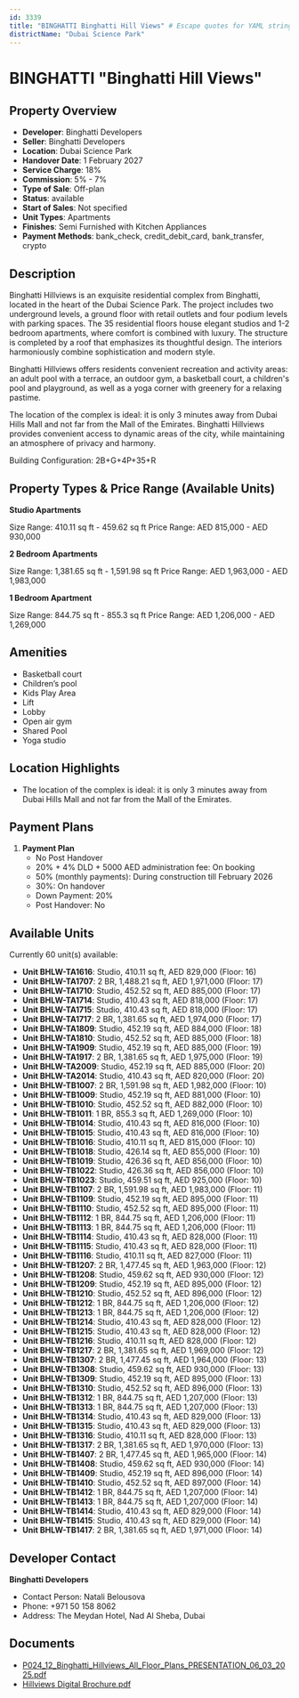 ```yaml
---
id: 3339
title: "BINGHATTI Binghatti Hill Views" # Escape quotes for YAML string
districtName: "Dubai Science Park"
---
```


# BINGHATTI "Binghatti Hill Views"

## Property Overview
- **Developer**: Binghatti Developers
- **Seller**: Binghatti Developers
- **Location**: Dubai Science Park
- **Handover Date**: 1 February 2027
- **Service Charge**: 18%
- **Commission**: 5% - 7%
- **Type of Sale**: Off-plan
- **Status**: available
- **Start of Sales**: Not specified
- **Unit Types**: Apartments
- **Finishes**: Semi Furnished with Kitchen Appliances
- **Payment Methods**: bank_check, credit_debit_card, bank_transfer, crypto

## Description
Binghatti Hillviews is an exquisite residential complex from Binghatti, located in the heart of the Dubai Science Park. The project includes two underground levels, a ground floor with retail outlets and four podium levels with parking spaces. The 35 residential floors house elegant studios and 1-2 bedroom apartments, where comfort is combined with luxury. The structure is completed by a roof that emphasizes its thoughtful design. The interiors harmoniously combine sophistication and modern style.

Binghatti Hillviews offers residents convenient recreation and activity areas: an adult pool with a terrace, an outdoor gym, a basketball court, a children's pool and playground, as well as a yoga corner with greenery for a relaxing pastime.

The location of the complex is ideal: it is only 3 minutes away from Dubai Hills Mall and not far from the Mall of the Emirates. Binghatti Hillviews provides convenient access to dynamic areas of the city, while maintaining an atmosphere of privacy and harmony.

Building Configuration: 2B+G+4P+35+R

## Property Types & Price Range (Available Units)
**Studio Apartments**

Size Range: 410.11 sq ft - 459.62 sq ft
Price Range: AED 815,000 - AED 930,000

**2 Bedroom Apartments**

Size Range: 1,381.65 sq ft - 1,591.98 sq ft
Price Range: AED 1,963,000 - AED 1,983,000

**1 Bedroom Apartment**

Size Range: 844.75 sq ft - 855.3 sq ft
Price Range: AED 1,206,000 - AED 1,269,000

## Amenities
- Basketball court
- Children’s pool
- Kids Play Area
- Lift
- Lobby
- Open air gym
- Shared Pool
- Yoga studio

## Location Highlights
- The location of the complex is ideal: it is only 3 minutes away from Dubai Hills Mall and not far from the Mall of the Emirates.

## Payment Plans
1. **Payment Plan**
   - No Post Handover
   - 20% + 4% DLD + 5000 AED administration fee: On booking
   - 50% (monthly payments): During construction till February 2026
   - 30%: On handover
   - Down Payment: 20%
   - Post Handover: No

## Available Units
Currently 60 unit(s) available:
- **Unit BHLW-TA1616**: Studio, 410.11 sq ft, AED 829,000 (Floor: 16)
- **Unit BHLW-TA1707**: 2 BR, 1,488.21 sq ft, AED 1,971,000 (Floor: 17)
- **Unit BHLW-TA1710**: Studio, 452.52 sq ft, AED 885,000 (Floor: 17)
- **Unit BHLW-TA1714**: Studio, 410.43 sq ft, AED 818,000 (Floor: 17)
- **Unit BHLW-TA1715**: Studio, 410.43 sq ft, AED 818,000 (Floor: 17)
- **Unit BHLW-TA1717**: 2 BR, 1,381.65 sq ft, AED 1,974,000 (Floor: 17)
- **Unit BHLW-TA1809**: Studio, 452.19 sq ft, AED 884,000 (Floor: 18)
- **Unit BHLW-TA1810**: Studio, 452.52 sq ft, AED 885,000 (Floor: 18)
- **Unit BHLW-TA1909**: Studio, 452.19 sq ft, AED 885,000 (Floor: 19)
- **Unit BHLW-TA1917**: 2 BR, 1,381.65 sq ft, AED 1,975,000 (Floor: 19)
- **Unit BHLW-TA2009**: Studio, 452.19 sq ft, AED 885,000 (Floor: 20)
- **Unit BHLW-TA2014**: Studio, 410.43 sq ft, AED 820,000 (Floor: 20)
- **Unit BHLW-TB1007**: 2 BR, 1,591.98 sq ft, AED 1,982,000 (Floor: 10)
- **Unit BHLW-TB1009**: Studio, 452.19 sq ft, AED 881,000 (Floor: 10)
- **Unit BHLW-TB1010**: Studio, 452.52 sq ft, AED 882,000 (Floor: 10)
- **Unit BHLW-TB1011**: 1 BR, 855.3 sq ft, AED 1,269,000 (Floor: 10)
- **Unit BHLW-TB1014**: Studio, 410.43 sq ft, AED 816,000 (Floor: 10)
- **Unit BHLW-TB1015**: Studio, 410.43 sq ft, AED 816,000 (Floor: 10)
- **Unit BHLW-TB1016**: Studio, 410.11 sq ft, AED 815,000 (Floor: 10)
- **Unit BHLW-TB1018**: Studio, 426.14 sq ft, AED 855,000 (Floor: 10)
- **Unit BHLW-TB1019**: Studio, 426.36 sq ft, AED 856,000 (Floor: 10)
- **Unit BHLW-TB1022**: Studio, 426.36 sq ft, AED 856,000 (Floor: 10)
- **Unit BHLW-TB1023**: Studio, 459.51 sq ft, AED 925,000 (Floor: 10)
- **Unit BHLW-TB1107**: 2 BR, 1,591.98 sq ft, AED 1,983,000 (Floor: 11)
- **Unit BHLW-TB1109**: Studio, 452.19 sq ft, AED 895,000 (Floor: 11)
- **Unit BHLW-TB1110**: Studio, 452.52 sq ft, AED 895,000 (Floor: 11)
- **Unit BHLW-TB1112**: 1 BR, 844.75 sq ft, AED 1,206,000 (Floor: 11)
- **Unit BHLW-TB1113**: 1 BR, 844.75 sq ft, AED 1,206,000 (Floor: 11)
- **Unit BHLW-TB1114**: Studio, 410.43 sq ft, AED 828,000 (Floor: 11)
- **Unit BHLW-TB1115**: Studio, 410.43 sq ft, AED 828,000 (Floor: 11)
- **Unit BHLW-TB1116**: Studio, 410.11 sq ft, AED 827,000 (Floor: 11)
- **Unit BHLW-TB1207**: 2 BR, 1,477.45 sq ft, AED 1,963,000 (Floor: 12)
- **Unit BHLW-TB1208**: Studio, 459.62 sq ft, AED 930,000 (Floor: 12)
- **Unit BHLW-TB1209**: Studio, 452.19 sq ft, AED 895,000 (Floor: 12)
- **Unit BHLW-TB1210**: Studio, 452.52 sq ft, AED 896,000 (Floor: 12)
- **Unit BHLW-TB1212**: 1 BR, 844.75 sq ft, AED 1,206,000 (Floor: 12)
- **Unit BHLW-TB1213**: 1 BR, 844.75 sq ft, AED 1,206,000 (Floor: 12)
- **Unit BHLW-TB1214**: Studio, 410.43 sq ft, AED 828,000 (Floor: 12)
- **Unit BHLW-TB1215**: Studio, 410.43 sq ft, AED 828,000 (Floor: 12)
- **Unit BHLW-TB1216**: Studio, 410.11 sq ft, AED 828,000 (Floor: 12)
- **Unit BHLW-TB1217**: 2 BR, 1,381.65 sq ft, AED 1,969,000 (Floor: 12)
- **Unit BHLW-TB1307**: 2 BR, 1,477.45 sq ft, AED 1,964,000 (Floor: 13)
- **Unit BHLW-TB1308**: Studio, 459.62 sq ft, AED 930,000 (Floor: 13)
- **Unit BHLW-TB1309**: Studio, 452.19 sq ft, AED 895,000 (Floor: 13)
- **Unit BHLW-TB1310**: Studio, 452.52 sq ft, AED 896,000 (Floor: 13)
- **Unit BHLW-TB1312**: 1 BR, 844.75 sq ft, AED 1,207,000 (Floor: 13)
- **Unit BHLW-TB1313**: 1 BR, 844.75 sq ft, AED 1,207,000 (Floor: 13)
- **Unit BHLW-TB1314**: Studio, 410.43 sq ft, AED 829,000 (Floor: 13)
- **Unit BHLW-TB1315**: Studio, 410.43 sq ft, AED 829,000 (Floor: 13)
- **Unit BHLW-TB1316**: Studio, 410.11 sq ft, AED 828,000 (Floor: 13)
- **Unit BHLW-TB1317**: 2 BR, 1,381.65 sq ft, AED 1,970,000 (Floor: 13)
- **Unit BHLW-TB1407**: 2 BR, 1,477.45 sq ft, AED 1,965,000 (Floor: 14)
- **Unit BHLW-TB1408**: Studio, 459.62 sq ft, AED 930,000 (Floor: 14)
- **Unit BHLW-TB1409**: Studio, 452.19 sq ft, AED 896,000 (Floor: 14)
- **Unit BHLW-TB1410**: Studio, 452.52 sq ft, AED 897,000 (Floor: 14)
- **Unit BHLW-TB1412**: 1 BR, 844.75 sq ft, AED 1,207,000 (Floor: 14)
- **Unit BHLW-TB1413**: 1 BR, 844.75 sq ft, AED 1,207,000 (Floor: 14)
- **Unit BHLW-TB1414**: Studio, 410.43 sq ft, AED 829,000 (Floor: 14)
- **Unit BHLW-TB1415**: Studio, 410.43 sq ft, AED 829,000 (Floor: 14)
- **Unit BHLW-TB1417**: 2 BR, 1,381.65 sq ft, AED 1,971,000 (Floor: 14)

## Developer Contact
**Binghatti Developers**
- Contact Person: Natali Belousova
- Phone: +971 50 158 8062
- Address: The Meydan Hotel, Nad Al Sheba, Dubai

## Documents
- [P024_12_Binghatti_Hillviews_All_Floor_Plans_PRESENTATION_06_03_2025.pdf](https://cdn.geniemap.net/2025/03/10/ZItBD247sJg1Xk69HOJrbCBFjHrMI8BIlOYELTsi.pdf)
- [Hillviews Digital Brochure.pdf](https://cdn.geniemap.net/2025/03/10/5rgonX5V47r1uFNgXtwyXo1IH1NEidVZw8sEbzvx.pdf)
